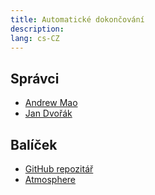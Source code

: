 ```yaml
---
title: Automatické dokončování
description:
lang: cs-CZ
---
```



## Správci
* [Andrew Mao](https://github.com/mizzao)
* [Jan Dvořák](https://github.com/sponsors/StorytellerCZ)

## Balíček
* [GitHub repozitář](https://github.com/Meteor-Community-Packages/meteor-autocomplete)
* [Atmosphere](https://atmospherejs.com/mizzao/autocomplete)

